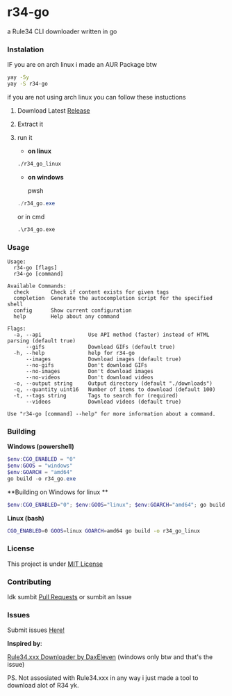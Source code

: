 # r34-go
a Rule34 CLI downloader written in go

### Instalation

IF you are on arch linux i made an AUR Package btw
```bash
yay -Sy
yay -S r34-go
```
if you are not using arch linux you can follow these instuctions

1. Download Latest [Release](https://github.com/moxi-git/r34-go/releases)

2. Extract it

3. run it
   * **on linux**
   ```bash
   ./r34_go_linux
   ```

   * **on windows**
     
     pwsh
   ```powershell
   ./r34_go.exe
   ```
   or in cmd
   ```cmd
   .\r34_go.exe
   ```
### Usage
```
Usage:
  r34-go [flags]
  r34-go [command]

Available Commands:
  check       Check if content exists for given tags
  completion  Generate the autocompletion script for the specified shell
  config      Show current configuration
  help        Help about any command

Flags:
  -a, --api               Use API method (faster) instead of HTML parsing (default true)
      --gifs              Download GIFs (default true)
  -h, --help              help for r34-go
      --images            Download images (default true)
      --no-gifs           Don't download GIFs
      --no-images         Don't download images
      --no-videos         Don't download videos
  -o, --output string     Output directory (default "./downloads")
  -q, --quantity uint16   Number of items to download (default 100)
  -t, --tags string       Tags to search for (required)
      --videos            Download videos (default true)

Use "r34-go [command] --help" for more information about a command.
```

### Building 
**Windows (powershell)**
```powershell
$env:CGO_ENABLED = "0"
$env:GOOS = "windows"
$env:GOARCH = "amd64"
go build -o r34_go.exe
```

**Building on Windows for linux **
```powershell
$env:CGO_ENABLED="0"; $env:GOOS="linux"; $env:GOARCH="amd64"; go build -o r34_go_linux
```

**Linux (bash)**
```bash
CGO_ENABLED=0 GOOS=linux GOARCH=amd64 go build -o r34_go_linux
```

### License
This project is under [MIT License](https://github.com/moxi-git/r34-go/blob/main/LICENSE)

### Contributing
Idk sumbit [Pull Requests](https://github.com/moxi-git/r34-go/pulls) or sumbit an Issue

### Issues
Submit issues [Here!](https://github.com/moxi-git/r34-go/issues)

**Inspired by**:

[Rule34.xxx Downloader by DaxEleven](https://github.com/DaxEleven/Rule34.xxx-Downloader) (windows only btw and that's the issue)

PS. Not assosiated with Rule34.xxx in any way i just made a tool to download alot of R34 yk.

